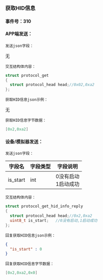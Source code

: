 ### 获取HID信息

#### 事件号：310

#### APP端发送：

`发送json字段：`

无

`交互结构体内容：`

```c
struct protocol_get
{
  struct protocol_head head;//0x02,0xa2
};
```

`获取HID信息json示例：`

无

`获取HID信息字节数据：`

```c
[0x2,0xa2]
```



#### **设备/模拟器发送**：

`发送json字段：`

| 字段名   | 字段类型 | 字段说明                 |
| -------- | -------- | ------------------------ |
| is_start | int      | 0没有启动<br />1启动成功 |

`交互结构体内容：`

```c
struct protocol_get_hid_info_reply
{
  struct protocol_head head;//0x2,0xa2
  uint8_t is_start;   //0没有启动,1启动成功
};
```

`回复获取HID信息json示例：`

```json
{
  "is_start" : 0
}
```

`回复获取HID信息字节数据：`

```c
[0x2,0xa2,0x0]
```

